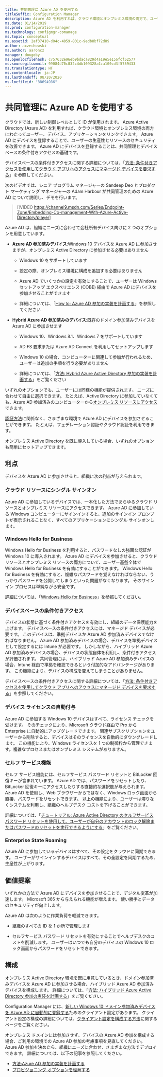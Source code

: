 ```yaml
---
title: 共同管理に Azure AD を使用する
titleSuffix: Configuration Manager
description: Azure AD を利用すれば、クラウド環境とオンプレミス環境の両方で、ユーザーの生産性とリソースのセキュリティを改善できます
ms.date: 01/14/2019
ms.prod: configuration-manager
ms.technology: configmgr-comanage
ms.topic: conceptual
ms.assetid: 2af37410-d04c-4059-801c-9edb8bf72d89
author: aczechowski
ms.author: aaroncz
manager: dougeby
ms.openlocfilehash: c757632e96eb9bdaca829d4a19e5e156fcf52577
ms.sourcegitcommit: 99084d70c032c4db109328a4ca100cd3f5759433
ms.translationtype: HT
ms.contentlocale: ja-JP
ms.lasthandoff: 08/20/2020
ms.locfileid: "88694986"
---
```

# <a name="use-azure-ad-for-co-management"></a>共同管理に Azure AD を使用する

クラウドでは、新しい制御レベルとして ID が使用されます。 Azure Active Directory (Azure AD) を利用すれば、クラウド環境とオンプレミス環境の両方にわたってユーザー、デバイス、アプリケーションをリンクできます。 Azure AD にデバイスを登録することで、ユーザーの生産性とリソースのセキュリティを改善できます。 Azure AD にデバイスを登録することは、共同管理とデバイスベースの条件付きアクセスの基礎です。

デバイスベースの条件付きアクセスに関する詳細については、「[方法: 条件付きアクセスを使用してクラウド アプリへのアクセスにマネージド デバイスを要求する](/azure/active-directory/conditional-access/require-managed-devices)」を参照してください。

次のビデオでは、シニア プログラム マネージャーの Sandeep Deo とプロダクト マーケティング マネージャーの Adam Harbour が共同管理のための Azure AD について説明し、デモを行います。

> [!VIDEO https://channel9.msdn.com/Series/Endpoint-Zone/Embedding-Co-management-With-Azure-Active-Directory/player]

Azure AD は、組織にニーズに合わせて会社所有デバイス向けに 2 つのオプションを用意しています。  

- **Azure AD 参加済みデバイス**:Windows 10 デバイスを Azure AD に参加させますが、オンプレミス Active Directory に参加させる必要はありません  

  - Windows 10 をサポートしています

  - 設定の際、オンプレミス環境に構成を追加する必要はありません  

  - Azure AD でいくつかの設定を有効にすることで、ユーザーは Windows セットアップ エクスペリエンス (OOBE) 経由で Azure AD にデバイスを参加させることができます  

  - 詳細については、「[How to: Azure AD 参加の実装を計画する](/azure/active-directory/devices/azureadjoin-plan)」を参照してください  

- **Hybrid Azure AD 参加済みのデバイス**:既存のドメイン参加済みデバイスを Azure AD に参加させます  

  - Windows 10、Windows 8.1、Windows 7 をサポートしています

  - AD FS 要求または Azure AD Connect を利用してセットアップします  

  - Windows 10 の場合、コンピューターに関連して参加が行われるため、ユーザーは追加の手順を行う必要がありません  

  - 詳細については、「[方法: Hybrid Azure Active Directory 参加の実装を計画する](/azure/active-directory/devices/hybrid-azuread-join-plan)」をご覧ください  

いずれのオプションでも、ユーザーには同様の機能が提供されます。 ニーズに合わせて自由に選択できます。 たとえば、Active Directory に参加していなくても、Azure AD 参加済みのコンピューターから[オンプレミス リソースにアクセス](/azure/active-directory/devices/azuread-join-sso)できます。

[認証方法](/azure/active-directory/hybrid/choose-ad-authn)に関係なく、さまざまな環境で Azure AD にデバイスを参加させることができます。 たとえば、フェデレーション認証やクラウド認証を利用できます。

オンプレミス Active Directory を既に導入している場合、いずれのオプションも簡単にセットアップできます。

## <a name="benefits"></a>利点

デバイスを Azure AD に参加させると、組織に次の利点が与えられます。

### <a name="single-sign-on-to-cloud-resources"></a>クラウド リソースにシングル サインオン

Azure AD に参加しているデバイスでは、一本化した方法であらゆるクラウド リソースとオンプレミス リソースにアクセスできます。 Azure AD に参加している Windows コンピューターにサインインすると、追加のサインイン プロンプトが表示されることなく、すべてのアプリケーションにシングル サインオンします。  

### <a name="windows-hello-for-business"></a>Windows Hello for Business

Windows Hello for Business を利用すると、パスワードなしの強固な認証が Windows 10 に導入されます。 Azure AD にデバイスを参加させると、クラウド リソースとオンプレミス リソースの両方について、ユーザー基盤全体で Windows Hello for Business を有効にすることができます。 Windows Hello for Business を有効にすると、複雑なパスワードを覚えなければならない、うっかりパスワードを公開してしまうといった問題がなくなります。 そのサインイン プロセスは単純ながら安全です。

詳細については、「[Windows Hello for Business](/windows/security/identity-protection/hello-for-business/hello-identity-verification)」を参照してください。  

### <a name="device-based-conditional-access"></a>デバイスベースの条件付きアクセス

デバイスの状態に基づく条件付きアクセスを有効にし、組織のデータ保護能力を上げます。 デバイスベースの条件付きアクセスには、マネージド デバイスが必要です。 このデバイスは、準拠デバイスか Azure AD 参加済みデバイスでなければなりません。 Azure AD 参加済みデバイスの場合、デバイスを準拠デバイスとして設定するには Intune が必要です。 しかしながら、ハイブリッド Azure AD 参加済みデバイスの場合、デバイスの状態自体を利用し、条件付きアクセスが評価されます。 共同管理には、ハイブリッド Azure AD 参加済みデバイスの場合、Intune 経由で準拠を確認できるという付加的なアドバンテージがあります。 この機能により、デバイスの構成を変えてしまうことがありません。

デバイスベースの条件付きアクセスに関する詳細については、「[方法: 条件付きアクセスを使用してクラウド アプリへのアクセスにマネージド デバイスを要求する](/azure/active-directory/conditional-access/require-managed-devices)」を参照してください。  

### <a name="automatic-device-licensing"></a>デバイス ライセンスの自動付与

Azure AD に参加する Windows 10 デバイスはすべて、ライセンス チェックを受けます。 そのチェックにより、Microsoft クラウド経由で Pro から Enterprise に自動的にアップグレードできます。 関連サブスクリプションをユーザーから削除すると、デバイスはそのライセンスを自動的にダウングレードします。 この機能により、Windows ライセンスを 1 つの制御枠から管理できます。複雑なプロセスまたはオンプレミス システムがありません。

### <a name="self-service-functionality"></a>セルフ サービス機能

セルフ サービス機能には、セルフサービス パスワード リセットと BitLocker 回復キーが含まれています。 Azure AD では、パスワードをリセットしたり、BitLocker 回復キーにアクセスしたりする直接的な選択肢が与えられます。 Azure AD を使用し、Web ブラウザーからではなく、Windows ロック画面から直接、パスワードをリセットできます。 以上の機能により、ユーザーは滞りなくシステムを利用し、組織のヘルプデスク コストを下げることができます。  

詳細については、「[チュートリアル: Azure Active Directory のセルフサービス パスワード リセットを使用して、ユーザーが自分のアカウントのロック解除またはパスワードのリセットを実行できるようにする](/azure/active-directory/authentication/tutorial-enable-sspr)」をご覧ください。

### <a name="enterprise-state-roaming"></a>Enterprise State Roaming

Azure AD に参加しているデバイスはすべて、その設定をクラウドに同期できます。 ユーザーがサインインするデバイスはすべて、その全設定を同期するため、生産性が上がります。  

## <a name="value-proposition"></a>価値提案

いずれかの方法で Azure AD にデバイスを参加させることで、デジタル変革が加速します。 Microsoft 365 から与えられる機能が増えます。 使い勝手とデータのセキュリティが向上します。

Azure AD は次のように作業負荷を軽減できます。

- 組織のすべての ID を 1 か所で管理します  

- セルフサービス パスワード リセットを有効にすることでヘルプデスクのコストを削減します。 ユーザーはいつでも自分のデバイスの Windows 10 ロック画面からパスワードをリセットできます。  

## <a name="configure"></a>構成

オンプレミス Active Directory 環境を既に用意しているとき、ドメイン参加済みデバイスを Azure AD に参加させる場合、ハイブリッド Azure AD 参加済みデバイスを構成します。 詳細については、「[方法: ハイブリッド Azure Active Directory 参加の実装を計画する](/azure/active-directory/devices/hybrid-azuread-join-plan)」をご覧ください。

Configuration Manager には、[新しい Windows 10 ドメイン参加済みデバイスを Azure AD に自動的に登録する](../core/clients/deploy/about-client-settings.md#automatically-register-new-windows-10-domain-joined-devices-with-azure-active-directory)ためのクライアント設定があります。 クライアント設定の構成の詳細については、[クライアント設定を構成する方法](../core/clients/deploy/configure-client-settings.md)に関するページをご覧ください。

オンプレミス ドメインには参加させず、デバイスの Azure AD 参加を構成する場合、ご利用の環境での Azure AD 参加の考慮事項を見直してください。 Azure AD 参加を決めたら、組織にニーズに合わせ、さまざまな方法でデプロイできます。 詳細については、以下の記事を参照してください。

- [方法:Azure AD 参加の実装を計画する](/azure/active-directory/devices/azureadjoin-plan)  
- [プロビジョニング オプションを理解する](/azure/active-directory/devices/azureadjoin-plan#understand-your-provisioning-options)